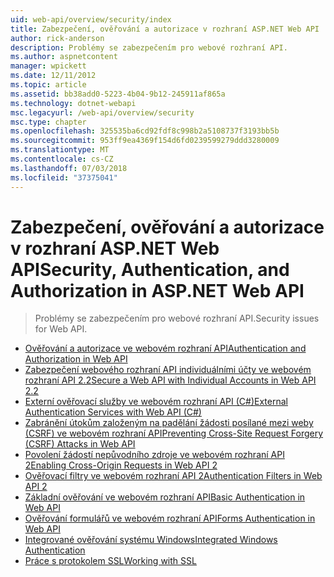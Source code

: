 ```yaml
---
uid: web-api/overview/security/index
title: Zabezpečení, ověřování a autorizace v rozhraní ASP.NET Web API | Dokumentace Microsoftu
author: rick-anderson
description: Problémy se zabezpečením pro webové rozhraní API.
ms.author: aspnetcontent
manager: wpickett
ms.date: 12/11/2012
ms.topic: article
ms.assetid: bb38add0-5223-4b04-9b12-245911af865a
ms.technology: dotnet-webapi
msc.legacyurl: /web-api/overview/security
msc.type: chapter
ms.openlocfilehash: 325535ba6cd92fdf8c998b2a5108737f3193bb5b
ms.sourcegitcommit: 953ff9ea4369f154d6fd0239599279ddd3280009
ms.translationtype: MT
ms.contentlocale: cs-CZ
ms.lasthandoff: 07/03/2018
ms.locfileid: "37375041"
---
```

<a name="security-authentication-and-authorization-in-aspnet-web-api"></a><span data-ttu-id="9c91d-103">Zabezpečení, ověřování a autorizace v rozhraní ASP.NET Web API</span><span class="sxs-lookup"><span data-stu-id="9c91d-103">Security, Authentication, and Authorization in ASP.NET Web API</span></span>
====================
> <span data-ttu-id="9c91d-104">Problémy se zabezpečením pro webové rozhraní API.</span><span class="sxs-lookup"><span data-stu-id="9c91d-104">Security issues for Web API.</span></span>


- [<span data-ttu-id="9c91d-105">Ověřování a autorizace ve webovém rozhraní API</span><span class="sxs-lookup"><span data-stu-id="9c91d-105">Authentication and Authorization in Web API</span></span>](authentication-and-authorization-in-aspnet-web-api.md)
- [<span data-ttu-id="9c91d-106">Zabezpečení webového rozhraní API individuálními účty ve webovém rozhraní API 2.2</span><span class="sxs-lookup"><span data-stu-id="9c91d-106">Secure a Web API with Individual Accounts in Web API 2.2</span></span>](individual-accounts-in-web-api.md)
- [<span data-ttu-id="9c91d-107">Externí ověřovací služby ve webovém rozhraní API (C#)</span><span class="sxs-lookup"><span data-stu-id="9c91d-107">External Authentication Services with Web API (C#)</span></span>](external-authentication-services.md)
- [<span data-ttu-id="9c91d-108">Zabránění útokům založeným na padělání žádosti posílané mezi weby (CSRF) ve webovém rozhraní API</span><span class="sxs-lookup"><span data-stu-id="9c91d-108">Preventing Cross-Site Request Forgery (CSRF) Attacks in Web API</span></span>](preventing-cross-site-request-forgery-csrf-attacks.md)
- [<span data-ttu-id="9c91d-109">Povolení žádostí nepůvodního zdroje ve webovém rozhraní API 2</span><span class="sxs-lookup"><span data-stu-id="9c91d-109">Enabling Cross-Origin Requests in Web API 2</span></span>](enabling-cross-origin-requests-in-web-api.md)
- [<span data-ttu-id="9c91d-110">Ověřovací filtry ve webovém rozhraní API 2</span><span class="sxs-lookup"><span data-stu-id="9c91d-110">Authentication Filters in Web API 2</span></span>](authentication-filters.md)
- [<span data-ttu-id="9c91d-111">Základní ověřování ve webovém rozhraní API</span><span class="sxs-lookup"><span data-stu-id="9c91d-111">Basic Authentication in Web API</span></span>](basic-authentication.md)
- [<span data-ttu-id="9c91d-112">Ověřování formulářů ve webovém rozhraní API</span><span class="sxs-lookup"><span data-stu-id="9c91d-112">Forms Authentication in Web API</span></span>](forms-authentication.md)
- [<span data-ttu-id="9c91d-113">Integrované ověřování systému Windows</span><span class="sxs-lookup"><span data-stu-id="9c91d-113">Integrated Windows Authentication</span></span>](integrated-windows-authentication.md)
- [<span data-ttu-id="9c91d-114">Práce s protokolem SSL</span><span class="sxs-lookup"><span data-stu-id="9c91d-114">Working with SSL</span></span>](working-with-ssl-in-web-api.md)
